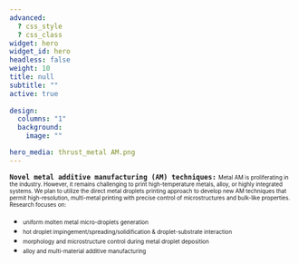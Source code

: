 ```yaml
---
advanced:
  ? css_style
  ? css_class
widget: hero
widget_id: hero
headless: false
weight: 10
title: null
subtitle: ""
active: true
    
design:
  columns: "1"
  background:
    image: ""

hero_media: thrust_metal AM.png
---
```

<span style="font-size: 1em; line-height: 12px;">**`Novel metal additive manufacturing (AM) techniques:`** 
<span style="font-size: 0.7em; line-height: 12px;">Metal AM is proliferating in the industry. However, it remains challenging to print high-temperature metals, alloy, or highly integrated systems. We plan to utilize the direct metal droplets printing approach to develop new AM techniques that permit high-resolution, multi-metal printing with precise control of microstructures and bulk-like properties. Research focuses on:</span>

* <span style="font-size: 0.7em;">uniform molten metal micro-droplets generation
* <span style="font-size: 0.7em;">hot droplet impingement/spreading/solidification & droplet-substrate interaction
* <span style="font-size: 0.7em;">morphology and microstructure control during metal droplet deposition
* <span style="font-size: 0.7em;">alloy and multi-material additive manufacturing
